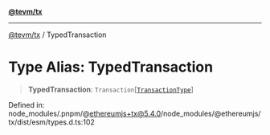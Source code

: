 [**@tevm/tx**](../README.md)

***

[@tevm/tx](../globals.md) / TypedTransaction

# Type Alias: TypedTransaction

> **TypedTransaction**: `Transaction`\[[`TransactionType`](../enumerations/TransactionType.md)\]

Defined in: node\_modules/.pnpm/@ethereumjs+tx@5.4.0/node\_modules/@ethereumjs/tx/dist/esm/types.d.ts:102

